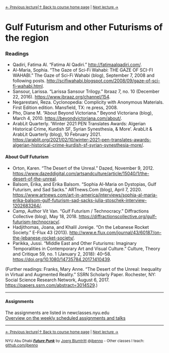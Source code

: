 <sup>[&larr; Previous lecture](/files/11.md)|[&uarr; Back to course home page](/README.md) | [Next lecture &rarr;](/files/13.md)</sup>  

# Gulf Futurism and other Futurisms of the region
 
### Readings

- Qadiri, Fatima Al. “Fatima Al Qadiri.” http://fatimaalqadiri.com/.
- Al-Maria, Sophia. “The Gaze of Sci-Fi Wahabi: THE GAZE OF SCI-FI WAHABI.” The Gaze of Sci-Fi Wahabi (blog), September 7, 2008 and following posts. http://scifiwahabi.blogspot.com/2008/09/gaze-of-sci-fi-wahabi.html.
- Sansour, Larissa. “Larissa Sansour Trilogy.” Ibraaz 7, no. 10 (December 22, 2016). https://www.ibraaz.org/channel/154.
- Negarestani, Reza. Cyclonopedia: Complicity with Anonymous Materials. First Edition edition. Mansfield, TX: re.press, 2008.
- Pho, Diane M. “About Beyond Victoriana.” Beyond Victoriana (blog), March 4, 2010. https://beyondvictoriana.com/about/.
- ArabLit Quarterly. ‘Winter 2021 PEN Translates Awards: Algerian Historical Crime, Kurdish SF, Syrian Synesthesia, & More’. ArabLit & ArabLit Quarterly (blog), 10 February 2021. https://arablit.org/2021/02/10/winter-2021-pen-translates-awards-algerian-historical-crime-kurdish-sf-syrian-synesthesia-more/.


#### About Gulf Futurism
- Orton, Karen. “The Desert of the Unreal.” Dazed, November 9, 2012. https://www.dazeddigital.com/artsandculture/article/15040/1/the-desert-of-the-unreal.
- Balsom, Erika, and Erika Balsom. “Sophia Al-Maria on Dystopias, Gulf Futurism, and Sad Sacks.” ARTnews.Com (blog), April 7, 2020. https://www.artnews.com/art-in-america/interviews/sophia-al-maria-erika-balsom-gulf-futurism-sad-sacks-julia-stoschek-interview-1202683264/.
- Camp, Author Vit Van. “Gulf Futurism / Technocracy.” Diffractions Collective (blog), May 18, 2018. https://diffractionscollective.org/gulf-futurism-technocracy/.
- Hadjithomas, Joana, and Khalil Joreige. “On the Lebanese Rocket Society.” E-Flux 43 (2013). http://www.e.flux.com/journal/43/60187/on-the-lebanese-rocket-society/.
- Parikka, Jussi. “Middle East and Other Futurisms: Imaginary Temporalities in Contemporary Art and Visual Culture.” Culture, Theory and Critique 59, no. 1 (January 2, 2018): 40–58. https://doi.org/10.1080/14735784.2017.1410439.


(Further readings: Franks, Mary Anne. “The Desert of the Unreal: Inequality in Virtual and Augmented Reality.” SSRN Scholarly Paper. Rochester, NY: Social Science Research Network, August 6, 2017. https://papers.ssrn.com/abstract=3014529.)

***

#### Assignments
The assignments are listed in newclasses.nyu.edu  
[Overview on the weekly scheduled assignments and talks](https://docs.google.com/spreadsheets/d/1X1GFioqqV0LJTk4EP8K0p6nl-vHBqKvkfuaAfof8oeA/edit?usp=sharing)  


***
<sup>[&larr; Previous lecture](/files/11.md)|[&uarr; Back to course home page](/README.md) | [Next lecture &rarr;](/files/13.md)</sup>  
  
<sup>NYU Abu Dhabi ***[Future Punk](/README.md)*** by [Joerg Blumtritt](https://jbenno.net) [@jbenno](https://twitter.com/jbenno) - Other classes I teach: [github.com/jbenno](https://github.com/jbenno/teaching/blob/master/README.md)</sup>


